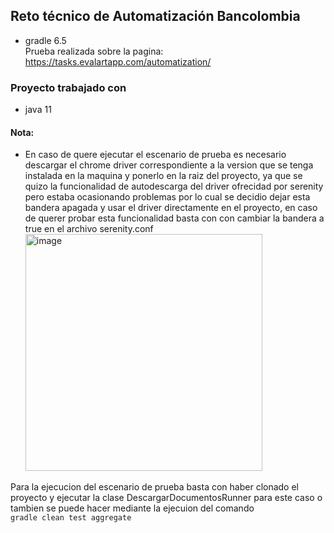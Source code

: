 ## Reto técnico de Automatización Bancolombia
- gradle 6.5 <br>
Prueba realizada sobre la pagina: https://tasks.evalartapp.com/automatization/ <br>

### Proyecto trabajado con
- java 11

#### Nota:
 - En caso de quere ejecutar el escenario de prueba es necesario descargar el chrome driver correspondiente a la version que se tenga instalada 
en la maquina y ponerlo en la raiz del proyecto, ya que se quizo la funcionalidad de autodescarga del driver ofrecidad por serenity pero estaba 
ocasionando problemas por lo cual se decidio dejar esta bandera apagada y usar el driver directamente en el proyecto, en caso de querer probar esta funcionalidad
basta con con cambiar la bandera a true en el archivo serenity.conf <br>
<img width="379" alt="image" src="https://github.com/brestrepov/reto-banistmo/assets/96146760/21219793-356a-4fe5-8f21-e7863e53fcfb"> <br>


Para la ejecucion del escenario de prueba basta con haber clonado el proyecto y ejecutar la clase DescargarDocumentosRunner para este caso o 
tambien se puede hacer mediante la ejecuion del comando <br>
 `gradle clean test aggregate `
